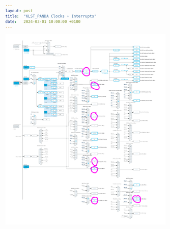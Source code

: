 ```yaml
---
layout: post
title:  "KLST_PANDA Clocks + Interrupts"
date:   2024-03-01 10:00:00 +0100
---
```


![KLST_PANDA-Clocks+Interrupts](/assets/2024-03-01-KLST_PANDA-Clocks+Interrupts.png)
